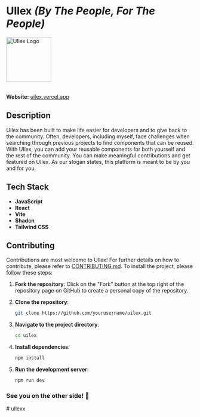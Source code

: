 # UIlex *(By The People, For The People)*

<img src="https://github.com/user-attachments/assets/79e63874-72b4-45e8-ab72-d7273ad4e67f" alt="UIlex Logo" style="width: 120px;" />
<br />
<br />

**Website:** [uilex.vercel.app](https://uilex.vercel.app/)

## Description

UIlex has been built to make life easier for developers and to give back to the community. Often, developers, including myself, face challenges when searching through previous projects to find components that can be reused. With UIlex, you can add your reusable components for both yourself and the rest of the community. You can make meaningful contributions and get featured on UIlex. As our slogan states, this platform is meant to be by you and for you.

## Tech Stack

- **JavaScript**
- **React**
- **Vite**
- **Shadcn**
- **Tailwind CSS**

## Contributing

Contributions are most welcome to UIlex! For further details on how to contribute, please refer to [CONTRIBUTING.md](CONTRIBUTING.md). To install the project, please follow these steps:

1. **Fork the repository**: Click on the "Fork" button at the top right of the repository page on GitHub to create a personal copy of the repository.

2. **Clone the repository**:

   ```bash
   git clone https://github.com/yourusername/uilex.git
   
3. **Navigate to the project directory**:

   ```bash
   cd uilex
   
4. **Install dependencies**:

   ```bash
   npm install

5. **Run the development server**:

   ```bash
   npm run dev
   ```

### See you on the other side! 👋
#   u l l e x x  
 